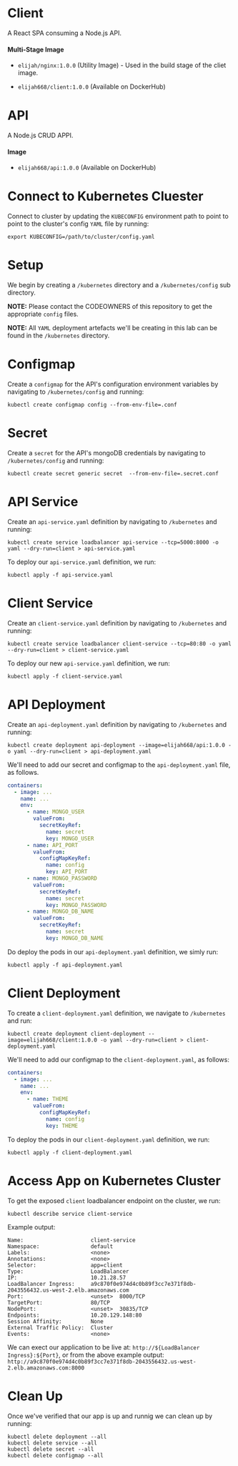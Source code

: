 # Client

A React SPA consuming a Node.js API.

#### **Multi-Stage Image**

- `elijah/nginx:1.0.0` (Utility Image) - Used in the build stage of the cliet image.

- `elijah668/client:1.0.0` (Available on DockerHub)

# API

A Node.js CRUD APPI.

#### **Image**

- `elijah668/api:1.0.0` (Available on DockerHub)

# Connect to Kubernetes Cluester

Connect to cluster by updating the `KUBECONFIG` environment path to point to point to the cluster's config `YAML` file by running:

```console
export KUBECONFIG=/path/to/cluster/config.yaml
```

# Setup

We begin by creating a `/kubernetes` directory and a `/kubernetes/config` sub directory.

**NOTE:** Please contact the CODEOWNERS of this repository to get the appropriate `config` files.

**NOTE:** All `YAML` deployment artefacts we'll be creating in this lab can be found in the `/kubernetes` directory.

# Configmap

Create a `configmap` for the API's configuration environment variables by navigating to `/kubernetes/config` and running:

```console
kubectl create configmap config --from-env-file=.conf
```

# Secret

Create a `secret` for the API's mongoDB credentials by navigating to `/kubernetes/config` and running:

```console
kubectl create secret generic secret  --from-env-file=.secret.conf
```

# API Service

Create an `api-service.yaml` definition by navigating to `/kubernetes` and running:

```console
kubectl create service loadbalancer api-service --tcp=5000:8000 -o yaml --dry-run=client > api-service.yaml
```

To deploy our `api-service.yaml` definition, we run:

```console
kubectl apply -f api-service.yaml
```

# Client Service

Create an `client-service.yaml` definition by navigating to `/kubernetes` and running:

```console
kubectl create service loadbalancer client-service --tcp=80:80 -o yaml --dry-run=client > client-service.yaml
```

To deploy our new `api-service.yaml` definition, we run:

```console
kubectl apply -f client-service.yaml
```

# API Deployment

Create an `api-deployment.yaml` definition by navigating to `/kubernetes` and running:

```console
kubectl create deployment api-deployment --image=elijah668/api:1.0.0 -o yaml --dry-run=client > api-deployment.yaml
```

We'll need to add our secret and configmap to the `api-deployment.yaml` file, as follows.

```yaml
containers:
  - image: ...
    name: ...
    env:
      - name: MONGO_USER
        valueFrom:
          secretKeyRef:
            name: secret
            key: MONGO_USER
      - name: API_PORT
        valueFrom:
          configMapKeyRef:
            name: config
            key: API_PORT
      - name: MONGO_PASSWORD
        valueFrom:
          secretKeyRef:
            name: secret
            key: MONGO_PASSWORD
      - name: MONGO_DB_NAME
        valueFrom:
          secretKeyRef:
            name: secret
            key: MONGO_DB_NAME
```

Do deploy the pods in our `api-deployment.yaml` definition, we simly run:

```console
kubectl apply -f api-deployment.yaml
```

# Client Deployment

To create a `client-deployment.yaml` definition, we navigate to `/kubernetes` and run:

```console
kubectl create deployment client-deployment --image=elijah668/client:1.0.0 -o yaml --dry-run=client > client-deployment.yaml
```

We'll need to add our configmap to the `client-deployment.yaml`, as follows:

```yaml
containers:
  - image: ...
    name: ...
    env:
      - name: THEME
        valueFrom:
          configMapKeyRef:
            name: config
            key: THEME
```

To deploy the pods in our `client-deployment.yaml` definition, we run:

```
kubectl apply -f client-deployment.yaml
```

# Access App on Kubernetes Cluster

To get the exposed `client` loadbalancer endpoint on the cluster, we run:

```
kubectl describe service client-service
```

Example output:

```
Name:                     client-service
Namespace:                default
Labels:                   <none>
Annotations:              <none>
Selector:                 app=client
Type:                     LoadBalancer
IP:                       10.21.28.57
LoadBalancer Ingress:     a9c870f0e974d4c0b89f3cc7e371f8db-2043556432.us-west-2.elb.amazonaws.com
Port:                     <unset>  8000/TCP
TargetPort:               80/TCP
NodePort:                 <unset>  30835/TCP
Endpoints:                10.20.129.148:80
Session Affinity:         None
External Traffic Policy:  Cluster
Events:                   <none>
```

We can exect our application to be live at: `http://${LoadBalancer Ingress}:${Port}`, or from the above example output: `http://a9c870f0e974d4c0b89f3cc7e371f8db-2043556432.us-west-2.elb.amazonaws.com:8000`

# Clean Up

Once we've verified that our app is up and runnig we can clean up by running:

```console
kubectl delete deployment --all
kubectl delete service --all
kubectl delete secret --all
kubectl delete configmap --all
```
